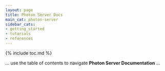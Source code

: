 ```yaml
---
layout: page
title: Photon Server Docs
main_cat: photon-server
sidebar_cats:
- getting_started
- tutorials
- references
---
```


{% include toc.md %}

... use the table of contents to navigate **Photon Server Documentation** ...
